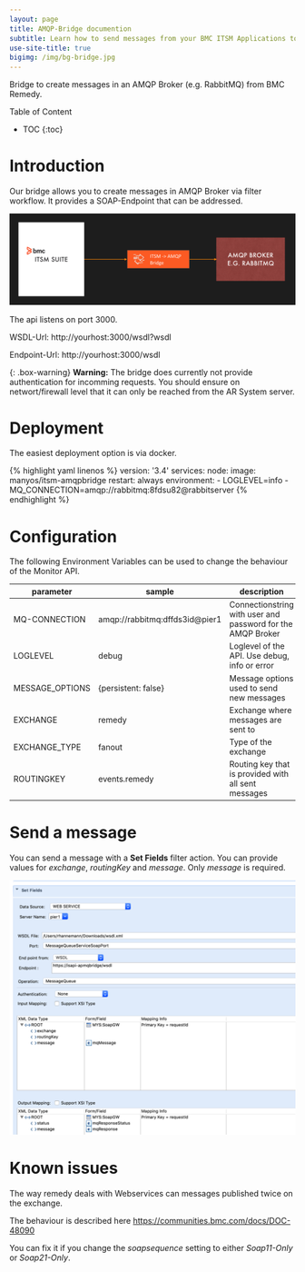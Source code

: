 ```yaml
---
layout: page
title: AMQP-Bridge documention
subtitle: Learn how to send messages from your BMC ITSM Applications to AMQP Brokers 
use-site-title: true
bigimg: /img/bg-bridge.jpg
---
```


Bridge to create messages in an AMQP Broker (e.g. RabbitMQ) from BMC Remedy.

Table of Content

* TOC
{:toc}

# Introduction

Our bridge allows you to create messages in AMQP Broker via filter workflow. It provides a SOAP-Endpoint that can be addressed.

![architecture](img/architecture.png)

The api listens on port 3000.

WSDL-Url: http://yourhost:3000/wsdl?wsdl

Endpoint-Url: http://yourhost:3000/wsdl

{: .box-warning}
**Warning:** The bridge does currently not provide authentication for incomming requests. You should ensure on networt/firewall level that it can only be reached from the AR System server.

# Deployment

The easiest deployment option is via docker.

{% highlight yaml linenos %}
version: '3.4' 
services: 
  node: 
    image: manyos/itsm-amqpbridge
    restart: always
    environment:
      - LOGLEVEL=info
      - MQ_CONNECTION=amqp://rabbitmq:8fdsu82@rabbitserver
{% endhighlight %}

# Configuration

The following Environment Variables can be used to change the behaviour of the Monitor API. 

| parameter|sample|description|default|
|---|---|---|---|
|MQ-CONNECTION|amqp://rabbitmq:dffds3id@pier1|Connectionstring with user and password for the AMQP Broker||
|LOGLEVEL|debug|Loglevel of the API. Use debug, info or error|error|
|MESSAGE_OPTIONS|{persistent: false}|Message options used to send new messages|{persistent: true}|
|EXCHANGE|remedy|Exchange where messages are sent to|mys.soapgateway|
|EXCHANGE_TYPE|fanout|Type of the exchange|topic|
|ROUTINGKEY|events.remedy|Routing key that is provided with all sent messages|mys.soapgateway.undefined|

# Send a message

You can send a message with a **Set Fields** filter action. You can provide values for *exchange*, *routingKey* and *message*. Only *message* is required.

![set fields](img/set-fields.png)

# Known issues

The way remedy deals with Webservices can messages published twice on the exchange.

The behaviour is described here <https://communities.bmc.com/docs/DOC-48090>

You can fix it if you change the *soapsequence* setting to either *Soap11-Only* or *Soap21-Only*.
